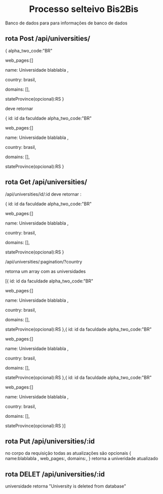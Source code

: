 <h1 align="center"> Processo selteivo Bis2Bis</h1>
Banco de dados para para informações de banco de dados

## rota Post /api/universities/

{
alpha_two_code:"BR"

web_pages:[]

name: Universidade blablabla ,

country: brasil,

domains: [],

stateProvince(opcional):RS }

deve retornar

{
id: id da faculdade
alpha_two_code:"BR"

web_pages:[]

name: Universidade blablabla ,

country: brasil,

domains: [],

stateProvince(opcional):RS }

## rota Get /api/universities/

/api/universities/id/:id
deve retornar :

{
id: id da faculdade
alpha_two_code:"BR"

web_pages:[]

name: Universidade blablabla ,

country: brasil,

domains: [],

stateProvince(opcional):RS
}

/api/universities/:pagination/?country

retorna um array com as universidades

[{
id: id da faculdade
alpha_two_code:"BR"

web_pages:[]

name: Universidade blablabla ,

country: brasil,

domains: [],

stateProvince(opcional):RS
},{
id: id da faculdade
alpha_two_code:"BR"

web_pages:[]

name: Universidade blablabla ,

country: brasil,

domains: [],

stateProvince(opcional):RS
},{
id: id da faculdade
alpha_two_code:"BR"

web_pages:[]

name: Universidade blablabla ,

country: brasil,

domains: [],

stateProvince(opcional):RS
}]

## rota Put /api/universities/:id

no corpo da requisição
todas as atualizações são opcionais
{
name:blablabla ,
web_pages:,
domains:,
}
retorna a univeridade atualizado

## rota DELET /api/universities/:id

universidade retorna "University is deleted from database"
